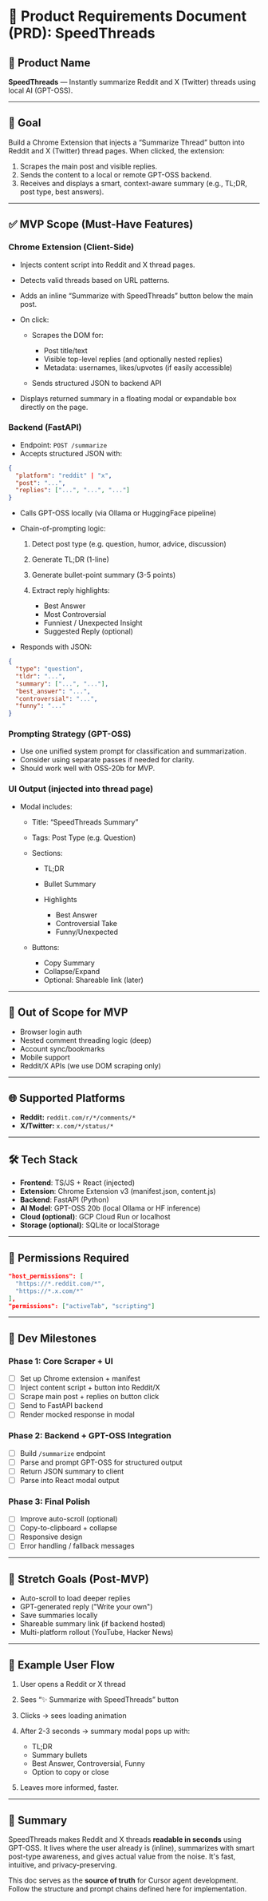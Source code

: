 # 📄 Product Requirements Document (PRD): SpeedThreads

## 🧠 Product Name

**SpeedThreads** — Instantly summarize Reddit and X (Twitter) threads using local AI (GPT-OSS).

---

## 🎯 Goal

Build a Chrome Extension that injects a “Summarize Thread” button into Reddit and X (Twitter) thread pages. When clicked, the extension:

1. Scrapes the main post and visible replies.
2. Sends the content to a local or remote GPT-OSS backend.
3. Receives and displays a smart, context-aware summary (e.g., TL;DR, post type, best answers).

---

## ✅ MVP Scope (Must-Have Features)

### Chrome Extension (Client-Side)

* Injects content script into Reddit and X thread pages.
* Detects valid threads based on URL patterns.
* Adds an inline “Summarize with SpeedThreads” button below the main post.
* On click:

  * Scrapes the DOM for:

    * Post title/text
    * Visible top-level replies (and optionally nested replies)
    * Metadata: usernames, likes/upvotes (if easily accessible)
  * Sends structured JSON to backend API
* Displays returned summary in a floating modal or expandable box directly on the page.

### Backend (FastAPI)

* Endpoint: `POST /summarize`
* Accepts structured JSON with:

```json
{
  "platform": "reddit" | "x",
  "post": "...",
  "replies": ["...", "...", "..."]
}
```

* Calls GPT-OSS locally (via Ollama or HuggingFace pipeline)
* Chain-of-prompting logic:

  1. Detect post type (e.g. question, humor, advice, discussion)
  2. Generate TL;DR (1-line)
  3. Generate bullet-point summary (3-5 points)
  4. Extract reply highlights:

     * Best Answer
     * Most Controversial
     * Funniest / Unexpected Insight
     * Suggested Reply (optional)
* Responds with JSON:

```json
{
  "type": "question",
  "tldr": "...",
  "summary": ["...", "..."],
  "best_answer": "...",
  "controversial": "...",
  "funny": "..."
}
```

### Prompting Strategy (GPT-OSS)

* Use one unified system prompt for classification and summarization.
* Consider using separate passes if needed for clarity.
* Should work well with OSS-20b for MVP.

### UI Output (injected into thread page)

* Modal includes:

  * Title: “SpeedThreads Summary”
  * Tags: Post Type (e.g. Question)
  * Sections:

    * TL;DR
    * Bullet Summary
    * Highlights

      * Best Answer
      * Controversial Take
      * Funny/Unexpected
  * Buttons:

    * Copy Summary
    * Collapse/Expand
    * Optional: Shareable link (later)

---

## 🚫 Out of Scope for MVP

* Browser login auth
* Nested comment threading logic (deep)
* Account sync/bookmarks
* Mobile support
* Reddit/X APIs (we use DOM scraping only)

---

## 🌐 Supported Platforms

* **Reddit:** `reddit.com/r/*/comments/*`
* **X/Twitter:** `x.com/*/status/*`

---

## 🛠 Tech Stack

* **Frontend**: TS/JS + React (injected)
* **Extension**: Chrome Extension v3 (manifest.json, content.js)
* **Backend**: FastAPI (Python)
* **AI Model**: GPT-OSS 20b (local Ollama or HF inference)
* **Cloud (optional)**: GCP Cloud Run or localhost
* **Storage (optional)**: SQLite or localStorage

---

## 🔐 Permissions Required

```json
"host_permissions": [
  "https://*.reddit.com/*",
  "https://*.x.com/*"
],
"permissions": ["activeTab", "scripting"]
```

---

## 🚀 Dev Milestones

### Phase 1: Core Scraper + UI

* [ ] Set up Chrome extension + manifest
* [ ] Inject content script + button into Reddit/X
* [ ] Scrape main post + replies on button click
* [ ] Send to FastAPI backend
* [ ] Render mocked response in modal

### Phase 2: Backend + GPT-OSS Integration

* [ ] Build `/summarize` endpoint
* [ ] Parse and prompt GPT-OSS for structured output
* [ ] Return JSON summary to client
* [ ] Parse into React modal output

### Phase 3: Final Polish

* [ ] Improve auto-scroll (optional)
* [ ] Copy-to-clipboard + collapse
* [ ] Responsive design
* [ ] Error handling / fallback messages

---

## 🧠 Stretch Goals (Post-MVP)

* Auto-scroll to load deeper replies
* GPT-generated reply ("Write your own")
* Save summaries locally
* Shareable summary link (if backend hosted)
* Multi-platform rollout (YouTube, Hacker News)

---

## 💬 Example User Flow

1. User opens a Reddit or X thread
2. Sees “✨ Summarize with SpeedThreads” button
3. Clicks → sees loading animation
4. After 2-3 seconds → summary modal pops up with:

   * TL;DR
   * Summary bullets
   * Best Answer, Controversial, Funny
   * Option to copy or close
5. Leaves more informed, faster.

---

## 📌 Summary

SpeedThreads makes Reddit and X threads **readable in seconds** using GPT-OSS. It lives where the user already is (inline), summarizes with smart post-type awareness, and gives actual value from the noise. It's fast, intuitive, and privacy-preserving.

This doc serves as the **source of truth** for Cursor agent development. Follow the structure and prompt chains defined here for implementation.

